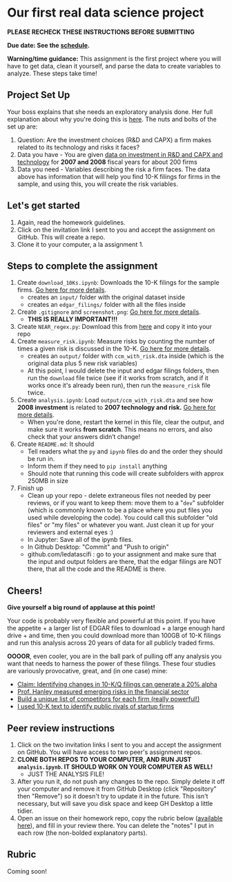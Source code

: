 # Our first real data science project

**PLEASE RECHECK THESE INSTRUCTIONS BEFORE SUBMITTING**

**Due date: See the [schedule](https://ledatascifi.github.io/#schedule).**

**Warning/time guidance:** This assignment is the first project where you will have to get data, clean it yourself, and parse the data to create variables to analyze. These steps take time! 

## Project Set Up

Your boss explains that she needs an exploratory analysis done. Her full explanation about why you're doing this is [here](asgn05_obj.html). The nuts and bolts of the set up are: 

1. Question: Are the investment choices (R&D and CAPX) a firm makes related to its technology and risks it faces?
1. Data you have - You are given [data on investment in R&D and CAPX and technology](https://github.com/LeDataSciFi/lectures-spr2020/tree/master/assignment_data) for **2007 and 2008** fiscal years for about 200 firms
1. Data you need - Variables describing the risk a firm faces. The data above has information that will help you find 10-K filings for firms in the sample, and using this, you will create the risk variables. 

## Let's get started

1. Again, read the homework guidelines.
2. Click on the invitation link I sent to you and accept the assignment on GitHub. This will create a repo.
3. Clone it to your computer, a la assignment 1.

## Steps to complete the assignment

1. Create `download_10Ks.ipynb`: Downloads the 10-K filings for the sample firms. [Go here for more details](asgn05_download.html).
    - creates an `input/` folder with the original dataset inside
    - creates an `edgar_filings/` folder with all the files inside
1. Create `.gitignore` and `screenshot.png`: [Go here for more details](asgn05_gitignore.html).
    - **THIS IS REALLY IMPORTANT!!!**
1. Create `NEAR_regex.py`: Download this from [here](https://github.com/LeDataSciFi/lectures-spr2020/blob/master/assignment_data/NEAR_regex.py) and copy it into your repo
1. Create `measure_risk.ipynb`: Measure risks by counting the number of times a given risk is discussed in the 10-K. [Go here for more details](asgn05_measurerisk.html).
    - creates an `output/` folder with `ccm_with_risk.dta` inside (which is the original data plus 5 new risk variables)
    - At this point, I would delete the input and edgar filings folders, then run the `download` file twice (see if it works from scratch, and if it works once it's already been run), then run the `measure_risk` file twice.
1. Create `analysis.ipynb`: Load `output/ccm_with_risk.dta` and see how **2008 investment** is related to **2007 technology and risk.** [Go here for more details](asgn05_analysis.html).
    - When you're done, restart the kernel in this file, clear the output, and make sure it works **from scratch**. This means no errors, and also check that your answers didn’t change!
1. Create `README.md`: It should 
    - Tell readers what the `py` and `ipynb` files do and the order they should be run in.   
    - Inform them if they need to `pip install` anything
    - Should note that running this code will create subfolders with approx 250MB in size
1. Finish up
      - Clean up your repo - delete extraneous files not needed by peer reviews, or if you want to keep them: move them to a "`dev`" subfolder (which is commonly known to be a place where you put files you used while developing the code). You could call this subfolder "old files" or "my files" or whatever you want. Just clean it up for your reviewers and external eyes :)
    - In Jupyter: Save all of the ipynb files.
    - In Github Desktop: "Commit" and "Push to origin"
    - github.com/ledatascifi : go to your assignment and make sure that the input and output folders are there, that the edgar filings are NOT there, that all the code and the README is there.

## Cheers!

**Give yourself a big round of applause at this point!**

Your code is probably very flexible and powerful at this point. If you have the appetite + a larger list of EDGAR files to download + a large enough hard drive + and time, then you could download more than 100GB of 10-K filings and run this analysis across 20 years of data for all publicly traded firms. 

**OOOOR**, even cooler, you are in the ball park of pulling off any analysis you want that needs to harness the power of these filings. These four studies are variously provocative, great, and (in one case) mine:
- [Claim: Identifying changes in 10-K/Q filings can generate a 20% alpha](https://papers.ssrn.com/sol3/papers.cfm?abstract_id=1658471)
- [Prof. Hanley measured emerging risks in the financial sector](https://papers.ssrn.com/sol3/papers.cfm?abstract_id=2792943)
- [Build a unique list of competitors for each firm (really powerful!)](https://papers.ssrn.com/sol3/papers.cfm?abstract_id=1520062)
- [I used 10-K text to identify public rivals of startup firms](https://ssrn.com/abstract=3245839)

## Peer review instructions

1. Click on the two invitation links I sent to you and accept the assignment on GitHub. You will have access to two peer's assignment repos.
2. **CLONE BOTH REPOS TO YOUR COMPUTER, AND RUN JUST `analysis.ipynb`. IT SHOULD WORK ON YOUR COMPUTER AS WELL!**
   - JUST THE ANALYSIS FILE!
3. After you run it, do not push any changes to the repo. Simply delete it off your computer and remove it from GitHub Desktop (click "Repository" then "Remove") so it doesn't try to update it in the future. This isn't necessary, but will save you disk space and keep GH Desktop a little tidier. 
2. Open an issue on their homework repo, copy the rubric below ([available here](https://raw.githubusercontent.com/LeDataSciFi/LeDataSciFi.github.io/master/assignments/asgn05.md)), and fill in your review there.  You can delete the "notes" I put in each row (the non-bolded explanatory parts).

## Rubric

Coming soon!

<!--
File: `README.md`
Evaluate                Yes          No        Note, if No
 `README.md` Orients readers
`screenshot.png` shows 148 files inside their `edgar_filings` folder of 100-400 MB. (The file size can vary based on some choices you make when saving the webpages. )
`.gitignore` exists and is correct (the repo online shows no edgar files)

File: `Download_10Ks.ipynb`
Evaluate                Yes          No        Note, if No
saved input file
saved edgar files
path to edgar files sensible

File: `analysis.ipynb`
Evaluate                Yes          No        Note, if No
- runs without error
- 148 obs for each variable
- "No" if any of the search variables are always 0
- did they explicitly try to compare 2008 investment to the prior year tech and risk variables?
"No" means they just compared the variables
- did they try the bonus metrics (total words, etc)
- did they try regression bonus
-->

